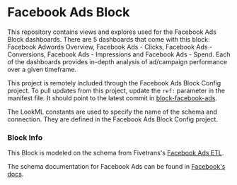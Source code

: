 # Facebook Ads Block

This repository contains views and explores used for the Facebook Ads Block dashboards. There are 5 dashboards that come with this block: Facebook Adwords Overview, Facebook Ads - Clicks, Facebook Ads - Conversions, Facebook Ads - Impressions and Facebook Ads - Spend. Each of the dashboards provides in-depth analysis of ad/campaign performance over a given timeframe.

This project is remotely included through the Facebook Ads Block Config project. 
To pull updates from this project, update the `ref:` parameter in the manifest file. It should point to the latest commit in [block-facebook-ads](https://github.com/looker/block-facebook-ads/commits/master).

The LookML constants are used to specify the name of the schema and connection. They are defined in the Facebook Ads Block Config project.


### Block Info

This Block is modeled on the schema from Fivetrans's [Facebook Ads ETL](https://fivetran.com/directory/facebook-ads-insights).

The schema documentation for Facebook Ads can be found in [Facebook's docs](https://developers.facebook.com/docs/marketing-api/insights/breakdowns).
